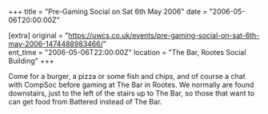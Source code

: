 +++
title = "Pre-Gaming Social on Sat 6th May 2006"
date = "2006-05-06T20:00:00Z"

[extra]
original = "https://uwcs.co.uk/events/pre-gaming-social-on-sat-6th-may-2006-1474488983466/"    
ent_time = "2006-05-06T22:00:00Z"
location = "The Bar, Rootes Social Building"
+++

Come for a burger, a pizza or some fish and chips, and of course a chat with CompSoc before gaming at The Bar in Rootes. We normally are found downstairs, just to the left of the stairs up to The Bar, so those that want to can get food from Battered instead of The Bar.

